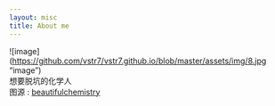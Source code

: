 ```yaml
---
layout: misc
title: About me
---
```


![image](https://github.com/vstr7/vstr7.github.io/blob/master/assets/img/8.jpg “image”)
<br>想要脱坑的化学人<br>图源 : [beautifulchemistry](https://www.beautifulchemistry.net/)
